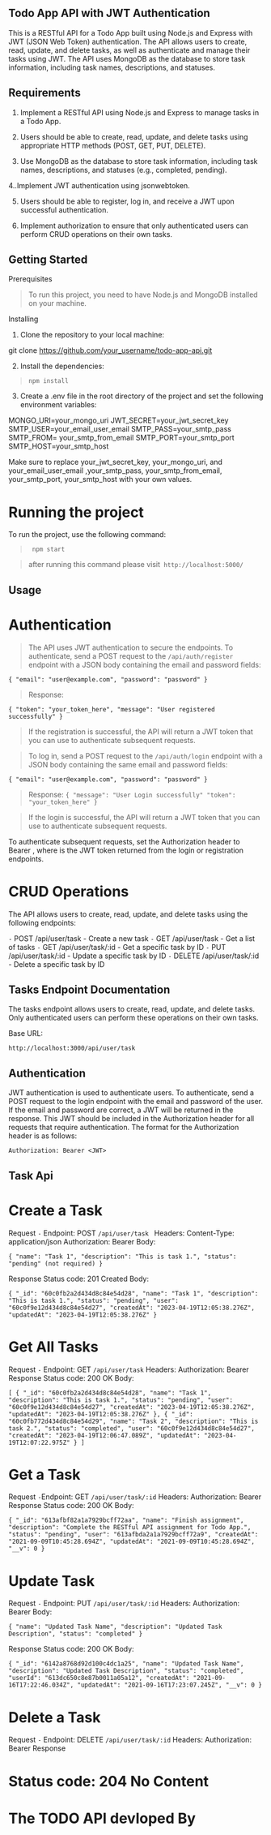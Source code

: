 ##  Todo App API with JWT Authentication

This is a RESTful API for a Todo App built using Node.js and Express with JWT (JSON Web Token) authentication. The API allows users to create, read, update, and delete tasks, as well as authenticate and manage their tasks using JWT. The API uses MongoDB as the database to store task information, including task names, descriptions, and statuses.



## Requirements

1. Implement a RESTful API using Node.js and Express to manage tasks in a Todo App.

2. Users should be able to create, read, update, and delete tasks using appropriate HTTP methods (POST, GET, PUT, DELETE).

3. Use MongoDB as the database to store task information, including task names, descriptions, and statuses (e.g., completed, pending).

4..Implement JWT authentication using jsonwebtoken.

5. Users should be able to register, log in, and receive a JWT upon successful authentication.

6. Implement authorization to ensure that only authenticated users can perform CRUD operations on their own tasks.

## Getting Started

Prerequisites
 > To run this project, you need to have Node.js and MongoDB installed on your machine.

Installing
1. Clone the repository to your local machine:

git clone https://github.com/your_username/todo-app-api.git


2. Install the dependencies:
 > `npm install`

3. Create a .env file in the root directory of the project and set the following environment variables:

MONGO_URI=your_mongo_uri
JWT_SECRET=your_jwt_secret_key
SMTP_USER=your_email_user_email
SMTP_PASS=your_smtp_pass
SMTP_FROM= your_smtp_from_email
SMTP_PORT=your_smtp_port
SMTP_HOST=your_smtp_host


Make sure to replace your_jwt_secret_key, your_mongo_uri, and your_email_user_email ,your_smtp_pass, your_smtp_from_email, your_smtp_port, your_smtp_host with your own values.

# Running the project 

To run the project, use the following command:
 >` npm start`

> after running this command please visit` http://localhost:5000/`

## Usage

# Authentication
 > The API uses JWT authentication to secure the endpoints. 
 To authenticate, 
 send a POST request to the `/api/auth/register`
endpoint with a JSON body containing the email and password fields:

`{
  "email": "user@example.com",
  "password": "password"
}`

> Response:

`{
  "token": "your_token_here",
  "message": "User registered successfully"
}`


 > If the registration is successful, the API will return a JWT token that you can use to authenticate subsequent requests.

 >To log in, 
 send a POST request to the `/api/auth/login` 
 endpoint with a JSON body containing the same email and password fields:

`{
  "email": "user@example.com",
  "password": "password"
}`

> Response:
`{
 "message": "User Login successfully"
  "token": "your_token_here"
}`


 > If the login is successful, the API will return a JWT token that you can use to authenticate subsequent requests.

To authenticate subsequent requests, set the Authorization header to Bearer <TOKEN>, where <TOKEN> is the JWT token returned from the login or registration endpoints.

# CRUD Operations

The API allows users to create, read, update, and delete tasks using the following endpoints:

`-` POST         /api/user/task - Create a new task
`-` GET          /api/user/task - Get a list of tasks
`-` GET          /api/user/task/:id - Get a specific task by ID
`-` PUT          /api/user/task/:id - Update a specific task by ID
`-` DELETE       /api/user/task/:id - Delete a specific task by ID


## Tasks Endpoint Documentation

The tasks endpoint allows users to create, read, update, and delete tasks. Only authenticated users can perform these operations on their own tasks.

Base URL:

`http://localhost:3000/api/user/task`

## Authentication

JWT authentication is used to authenticate users. To authenticate, send a POST request to the login endpoint with the email and password of the user. If the email and password are correct, a JWT will be returned in the response. This JWT should be included in the Authorization header for all requests that require authentication. The format for the Authorization header is as follows:

`Authorization: Bearer <JWT>`

## Task Api 


# Create a Task

Request
`-` Endpoint: POST `/api/user/task `
Headers:
Content-Type: application/json
Authorization: Bearer <TOKEN>
Body:

`{
  "name": "Task 1",
  "description": "This is task 1.",
  "status": "pending" (not required)
}`

Response
Status code: 201 Created
Body:

`{
  "_id": "60c0fb2a2d434d8c84e54d28",
  "name": "Task 1",
  "description": "This is task 1.",
  "status": "pending",
  "user": "60c0f9e12d434d8c84e54d27",
  "createdAt": "2023-04-19T12:05:38.276Z",
  "updatedAt": "2023-04-19T12:05:38.276Z"
}`


# Get All Tasks

Request
`-` Endpoint: GET `/api/user/task`
Headers:
Authorization: Bearer <TOKEN>
Response
Status code: 200 OK
Body:

`[
  {
    "_id": "60c0fb2a2d434d8c84e54d28",
    "name": "Task 1",
    "description": "This is task 1.",
    "status": "pending",
    "user": "60c0f9e12d434d8c84e54d27",
    "createdAt": "2023-04-19T12:05:38.276Z",
    "updatedAt": "2023-04-19T12:05:38.276Z"
  },
  {
    "_id": "60c0fb772d434d8c84e54d29",
    "name": "Task 2",
    "description": "This is task 2.",
    "status": "completed",
    "user": "60c0f9e12d434d8c84e54d27",
    "createdAt": "2023-04-19T12:06:47.089Z",
    "updatedAt": "2023-04-19T12:07:22.975Z"
  }
]`


# Get a Task

Request
`-`Endpoint: GET `/api/user/task/:id`
Headers:
Authorization: Bearer <TOKEN>
Response
Status code: 200 OK
Body:

`{
  "_id": "613afbf82a1a7929bcff72aa",
  "name": "Finish assignment",
  "description": "Complete the RESTful API assignment for Todo App.",
  "status": "pending",
  "user": "613afbda2a1a7929bcff72a9",
  "createdAt": "2021-09-09T10:45:28.694Z",
  "updatedAt": "2021-09-09T10:45:28.694Z",
  "__v": 0
}`


# Update Task

Request
`-` Endpoint: PUT `/api/user/task/:id`
Headers:
Authorization: Bearer <TOKEN>
Body:

`{
"name": "Updated Task Name",
"description": "Updated Task Description",
"status": "completed"
}`

Response
Status code: 200 OK
Body:

`{
"_id": "6142a8768d92d100c4dc1a25",
"name": "Updated Task Name",
"description": "Updated Task Description",
"status": "completed",
"userId": "613dc650c8e87b0011a05a12",
"createdAt": "2021-09-16T17:22:46.034Z",
"updatedAt": "2021-09-16T17:23:07.245Z",
"__v": 0
}`

# Delete a Task

Request
`-` Endpoint: DELETE `/api/user/task/:id`
Headers:
Authorization: Bearer <TOKEN>
Response
# Status code: 204 No Content


# The TODO API devloped By <Saurabh Dixit >


